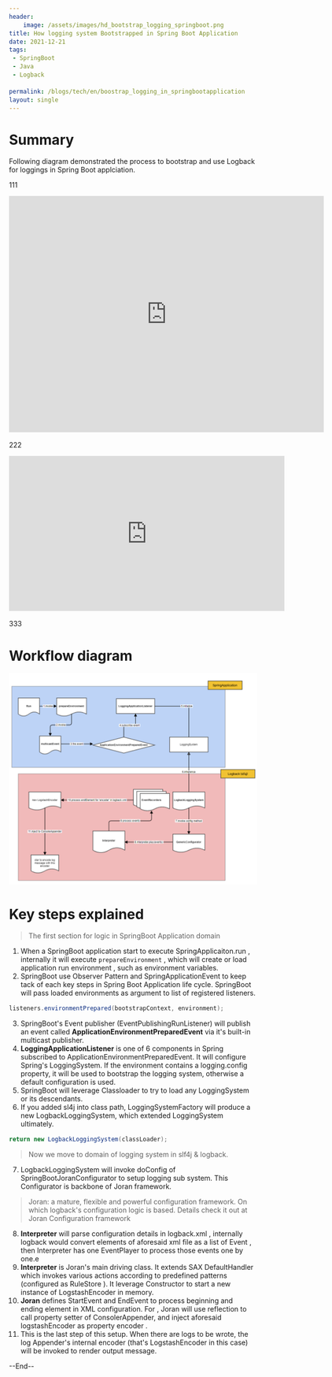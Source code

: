 ```yaml
---
header:
    image: /assets/images/hd_bootstrap_logging_springboot.png
title: How logging system Bootstrapped in Spring Boot Application
date: 2021-12-21
tags:
 - SpringBoot
 - Java
 - Logback
 
permalink: /blogs/tech/en/boostrap_logging_in_springbootapplication
layout: single
---
```


# Summary
Following diagram demonstrated the process to bootstrap and use Logback for loggings in Spring Boot applciation.

111
<iframe
    width="640"
    height="480"
    src="https://www.youtube.com/watch?v=Q6GY8rLnyBc"
    frameborder="0"
    allow="autoplay; encrypted-media"
    allowfullscreen
>
</iframe>

222
<iframe width="560" height="315" src="https://www.youtube.com/embed/dQw4w9WgXcQ" frameborder="0" allow="autoplay; encrypted-media" allowfullscreen></iframe>

333

# Workflow diagram

![](/assets/images/BootstrapLoggingInSpringBoot.png)

# Key steps explained
> The first section for logic in SpringBoot Application domain

1. When a SpringBoot application start to execute SpringApplicaiton.run , internally it will execute `prepareEnvironment` , which will create or load application run environment , such as environment variables. 
2. SpringBoot use Observer Pattern and  SpringApplicationEvent to keep tack of each key steps in Spring Boot Application life cycle.  SpringBoot will pass loaded environments as argument to list of registered listeners. 

```java
listeners.environmentPrepared(bootstrapContext, environment);
```
3. SpringBoot's Event publisher (EventPublishingRunListener) will publish an event called **ApplicationEnvironmentPreparedEvent** via it's built-in multicast publisher.
4. **LoggingApplicationListener** is one of 6 components in Spring subscribed to ApplicationEnvironmentPreparedEvent. It will configure Spring's LoggingSystem. If the environment contains a logging.config property, it will be used to bootstrap the logging system, otherwise a default configuration is used.
5. SpringBoot will leverage Classloader to try to load any LoggingSystem or its descendants.
6. If you added sl4j into class path, LoggingSystemFactory will produce a new LogbackLoggingSystem, which extended LoggingSystem ultimately. 

```java
return new LogbackLoggingSystem(classLoader);
```
> Now we move to domain of logging system in slf4j & logback. 


7. LogbackLoggingSystem will invoke doConfig  of SpringBootJoranConfigurator to setup logging sub system. This Configurator is backbone of Joran framework.

> Joran: a mature, flexible and powerful configuration framework. On which logback's configuration logic is based. Details check it out at Joran Configuration framework

8. **Interpreter** will parse configuration details in logback.xml , internally logback would convert elements of aforesaid xml file as a list of Event , then Interpreter has one EventPlayer to process those events one by one.e
9. **Interpreter** is Joran's main driving class. It extends SAX DefaultHandler which invokes various actions according to predefined patterns (configured as RuleStore ). It leverage Constructor to start a new instance of LogstashEncoder in memory.
10. **Joran** defines StartEvent  and EndEvent  to process beginning and ending element in XML configuration. For </encoder> , Joran will use reflection to call property setter of ConsolerAppender, and inject aforesaid logstashEncoder as property encoder .
11. This is the last step of this setup. When there are logs to be wrote, the log Appender's internal encoder  (that's LogstashEncoder in this case) will be invoked to render output message.

--End--

